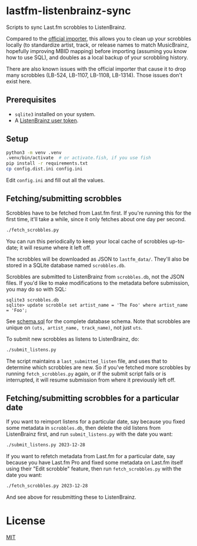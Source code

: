 # lastfm-listenbrainz-sync

Scripts to sync Last.fm scrobbles to ListenBrainz.

Compared to the [official importer](https://listenbrainz.org/profile/import/), this allows you to clean up your scrobbles locally (to standardize artist, track, or release names to match MusicBrainz, hopefully improving MBID mapping) before importing (assuming you know how to use SQL), and doubles as a local backup of your scrobbling history.

There are also known issues with the official importer that cause it to drop many scrobbles (LB-524, LB-1107, LB-1108, LB-1314). Those issues don't exist here.

## Prerequisites

 * `sqlite3` installed on your system.
 * A [ListenBrainz user token](https://listenbrainz.org/profile/).

## Setup

```sh
python3 -m venv .venv
.venv/bin/activate  # or activate.fish, if you use fish
pip install -r requirements.txt
cp config.dist.ini config.ini
```

Edit `config.ini` and fill out all the values.

## Fetching/submitting scrobbles

Scrobbles have to be fetched from Last.fm first. If you're running this for the first time, it'll take a while, since it only fetches about one day per second.

```sh
./fetch_scrobbles.py
```

You can run this periodically to keep your local cache of scrobbles up-to-date; it will resume where it left off.

The scrobbles will be downloaded as JSON to `lastfm_data/`. They'll also be stored in a SQLite database named `scrobbles.db`.

Scrobbles are submitted to ListenBrainz from `scrobbles.db`, not the JSON files. If you'd like to make modifications to the metadata before submission, you may do so with SQL:

```
sqlite3 scrobbles.db
sqlite> update scrobble set artist_name = 'The Foo' where artist_name = 'Foo';
```

See [schema.sql](schema.sql) for the complete database schema. Note that scrobbles are unique on `(uts, artist_name, track_name)`, not just `uts`.

To submit new scrobbles as listens to ListenBrainz, do:

```sh
./submit_listens.py
```

The script maintains a `last_submitted_listen` file, and uses that to determine which scrobbles are new. So if you've fetched more scrobbles by running `fetch_scrobbles.py` again, or if the submit script fails or is interrupted, it will resume submission from where it previously left off.

## Fetching/submitting scrobbles for a particular date

If you want to reimport listens for a particular date, say because you fixed some metadata in `scrobbles.db`, then delete the old listens from ListenBrainz first, and run `submit_listens.py` with the date you want:

```sh
./submit_listens.py 2023-12-28
```

If you want to refetch metadata from Last.fm for a particular date, say because you have Last.fm Pro and fixed some metadata on Last.fm itself using their "Edit scrobble" feature, then run `fetch_scrobbles.py` with the date you want:

```sh
./fetch_scrobbles.py 2023-12-28
```

And see above for resubmitting these to ListenBrainz.

# License

[MIT](LICENSE)
